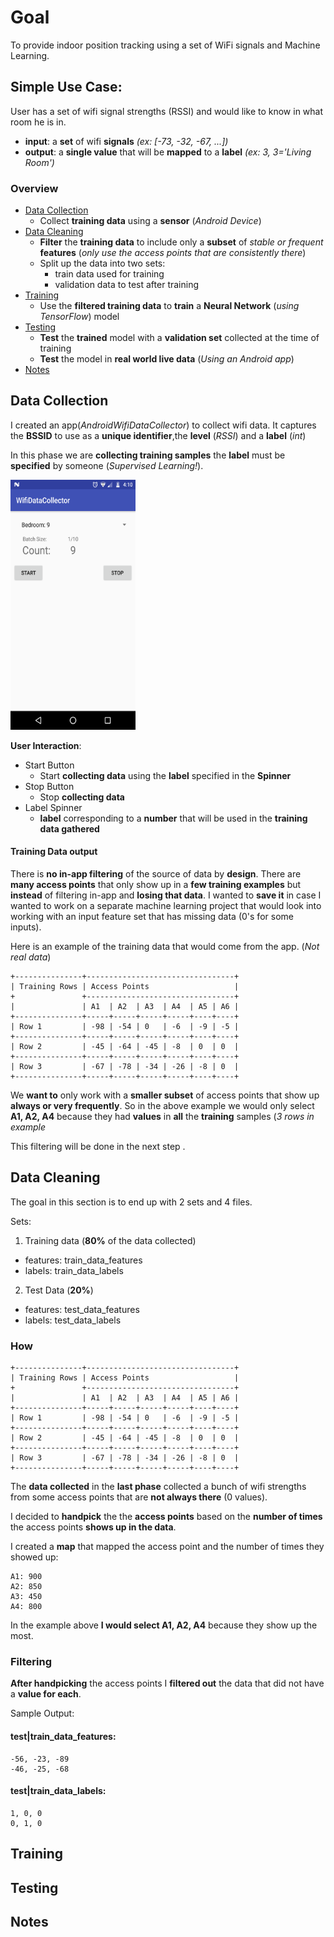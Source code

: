 # Goal
To provide indoor position tracking using a set of WiFi signals and Machine Learning.

## Simple Use Case:

  User has a set of wifi signal strengths (RSSI) and would like to know in what
  room he is in.

  * **input**: a **set** of wifi **signals** *(ex: [-73, -32, -67, ...])*
  * **output**: a **single value** that will be **mapped** to a **label** *(ex: 3, 3='Living Room')*

### Overview
* [Data Collection](#header_data_collection)
  * Collect **training data** using a **sensor** (*Android Device*)
* [Data Cleaning](#header_data_cleaning)
  * **Filter** the **training data** to include only a **subset** of *stable or frequent* **features** (*only use the access points that are consistently there*)
  * Split up the data into two sets:
    * train data used for training
    * validation data to test after training
* [Training](#header_training)
  * Use the **filtered training data** to **train** a **Neural Network** (*using TensorFlow*) model
* [Testing](#header_testing)
  * **Test** the **trained** model with a **validation set** collected at the time of training
  * **Test** the model in **real world live data** (*Using an Android app*)
* [Notes](#header_notes)

## Data Collection<a name="header_data_collection"></a>
I created an app(*AndroidWifiDataCollector*) to collect wifi data.
It captures the **BSSID** to use as a **unique identifier**,the **level** (*RSSI*) and a **label** (*int*)

In this phase we are **collecting training samples** the **label** must be **specified** by someone (*Supervised Learning!*).

<img src="/images/wifi_data_collector.png" width="200" height="400" />

**User Interaction**:
* Start Button
  * Start **collecting data** using the **label** specified in the **Spinner**
* Stop Button
  * Stop **collecting data**
* Label Spinner
  * **label** corresponding to a **number** that will be used in the **training data gathered**

#### Training Data output
  There is **no in-app filtering** of the source of data by **design**. There are **many access points** that only show up in a **few training examples** but **instead** of filtering in-app and **losing that data**. I wanted to **save it** in case I wanted to work on a separate machine learning project that would look into working with an input feature set that has missing data (0's for some inputs).

  Here is an example of the training data that would come from the app. (*Not real data*)


```text
+---------------+---------------------------------+
| Training Rows | Access Points                   |
+               +---------------------------------+
|               | A1  | A2  | A3  | A4  | A5 | A6 |
+---------------+-----+-----+-----+-----+----+----+
| Row 1         | -98 | -54 | 0   | -6  | -9 | -5 |
+---------------+-----+-----+-----+-----+----+----+
| Row 2         | -45 | -64 | -45 | -8  | 0  | 0  |
+---------------+-----+-----+-----+-----+----+----+
| Row 3         | -67 | -78 | -34 | -26 | -8 | 0  |
+---------------+-----+-----+-----+-----+----+----+
```
  We **want to** only work with a **smaller subset** of access points that show up **always or very frequently**. So in the above example we would only select **A1, A2, A4** because they had **values** in **all** the **training** samples (*3 rows in example*

  This filtering will be done in the next step .

## Data Cleaning<a name="header_data_cleaning"></a>

The goal in this section is to end up with 2 sets and 4 files.

Sets:
1. Training data (**80%** of the data collected)
  * features: train_data_features
  * labels: train_data_labels
2. Test Data (**20%**)
  * features: test_data_features
  * labels: test_data_labels

### How
```text
+---------------+---------------------------------+
| Training Rows | Access Points                   |
+               +---------------------------------+
|               | A1  | A2  | A3  | A4  | A5 | A6 |
+---------------+-----+-----+-----+-----+----+----+
| Row 1         | -98 | -54 | 0   | -6  | -9 | -5 |
+---------------+-----+-----+-----+-----+----+----+
| Row 2         | -45 | -64 | -45 | -8  | 0  | 0  |
+---------------+-----+-----+-----+-----+----+----+
| Row 3         | -67 | -78 | -34 | -26 | -8 | 0  |
+---------------+-----+-----+-----+-----+----+----+
```
The **data collected** in the **last phase** collected a bunch of wifi strengths from some access points that are **not always there** (0 values).

I decided to **handpick** the the **access points** based on the **number of times** the access points **shows up in the data**.

I created a **map** that mapped the access point and the number of times they showed up:
```text
A1: 900
A2: 850
A3: 450
A4: 800
```
In the example above **I would select A1, A2, A4** because they show up the most.

### Filtering
**After handpicking** the access points I **filtered out** the data that did not have a **value for each**.

Sample Output:

#### test|train_data_features:

```text
-56, -23, -89
-46, -25, -68
```
#### test|train_data_labels:
```text
1, 0, 0
0, 1, 0
```

## Training<a name="header_training"></a>
## Testing<a name="header_testing"></a>
## Notes<a name="header_notes"></a>
